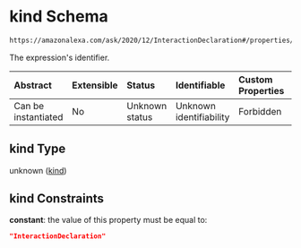 # kind Schema

```txt
https://amazonalexa.com/ask/2020/12/InteractionDeclaration#/properties/kind
```

The expression's identifier.

| Abstract            | Extensible | Status         | Identifiable            | Custom Properties | Additional Properties | Access Restrictions | Defined In                                                                                       |
| :------------------ | :--------- | :------------- | :---------------------- | :---------------- | :-------------------- | :------------------ | :----------------------------------------------------------------------------------------------- |
| Can be instantiated | No         | Unknown status | Unknown identifiability | Forbidden         | Allowed               | none                | [InteractionDeclaration.json*](../../schemas/InteractionDeclaration.json "open original schema") |

## kind Type

unknown ([kind](interactiondeclaration-properties-kind.md))

## kind Constraints

**constant**: the value of this property must be equal to:

```json
"InteractionDeclaration"
```
